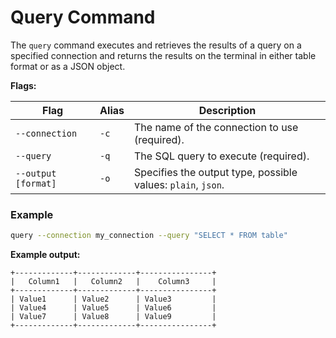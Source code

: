 # Query Command 

The `query` command executes and retrieves the results of a query on a specified connection and 
returns the results on the terminal in either table format or as a JSON object.

**Flags:**

| Flag                 | Alias | Description                                                                 |
|----------------------|-------|-----------------------------------------------------------------------------|
| `--connection`       | `-c`  |  The name of the connection to use (required).                            |
| `--query`            | `-q`  | The SQL query to execute (required).     |
| `--output [format]`  | `-o`  | Specifies the output type, possible values: `plain`, `json`.                |


### Example

```bash
query --connection my_connection --query "SELECT * FROM table"
```
**Example output:**
```plaintext
+-------------+-------------+----------------+
|   Column1   |   Column2   |    Column3     |
+-------------+-------------+----------------+
| Value1      | Value2      | Value3         |
| Value4      | Value5      | Value6         |
| Value7      | Value8      | Value9         |
+-------------+-------------+----------------+
```
